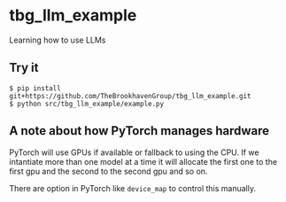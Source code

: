 # tbg_llm_example
Learning how to use LLMs

## Try it

```shell
$ pip install git+https://github.com/TheBrookhavenGroup/tbg_llm_example.git
$ python src/tbg_llm_example/example.py
```

## A note about how PyTorch manages hardware

PyTorch will use GPUs if available or fallback to using the CPU.  If we
intantiate more than one model at a time it will allocate the first one
to the first gpu and the second to the second gpu and so on.

There are option in PyTorch like `device_map` to control this manually.

